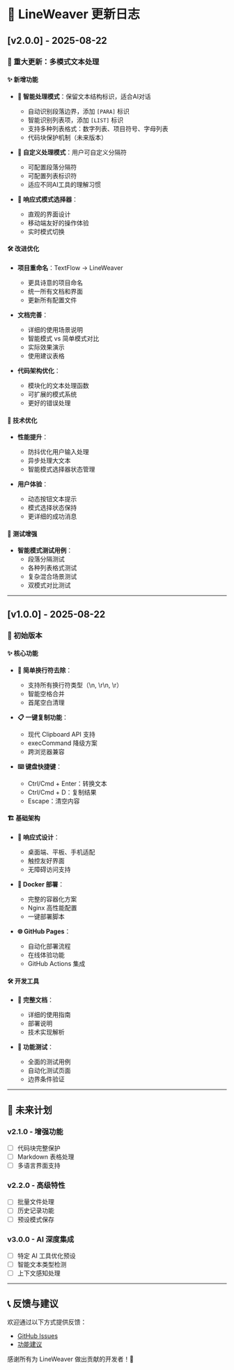 # 📝 LineWeaver 更新日志

## [v2.0.0] - 2025-08-22

### 🎉 重大更新：多模式文本处理

#### ✨ 新增功能
- **🧠 智能处理模式**：保留文本结构标识，适合AI对话
  - 自动识别段落边界，添加 `[PARA]` 标识
  - 智能识别列表项，添加 `[LIST]` 标识
  - 支持多种列表格式：数字列表、项目符号、字母列表
  - 代码块保护机制（未来版本）

- **🎨 自定义处理模式**：用户可自定义分隔符
  - 可配置段落分隔符
  - 可配置列表标识符
  - 适应不同AI工具的理解习惯

- **📱 响应式模式选择器**：
  - 直观的界面设计
  - 移动端友好的操作体验
  - 实时模式切换

#### 🛠️ 改进优化
- **项目重命名**：TextFlow → LineWeaver
  - 更具诗意的项目命名
  - 统一所有文档和界面
  - 更新所有配置文件

- **文档完善**：
  - 详细的使用场景说明
  - 智能模式 vs 简单模式对比
  - 实际效果演示
  - 使用建议表格

- **代码架构优化**：
  - 模块化的文本处理函数
  - 可扩展的模式系统
  - 更好的错误处理

#### 🔧 技术优化
- **性能提升**：
  - 防抖优化用户输入处理
  - 异步处理大文本
  - 智能模式选择器状态管理

- **用户体验**：
  - 动态按钮文本提示
  - 模式选择状态保持
  - 更详细的成功消息

#### 🧪 测试增强
- **智能模式测试用例**：
  - 段落分隔测试
  - 各种列表格式测试
  - 复杂混合场景测试
  - 双模式对比测试

---

## [v1.0.0] - 2025-08-22

### 🎯 初始版本

#### ✨ 核心功能
- **🔄 简单换行符去除**：
  - 支持所有换行符类型（\n, \r\n, \r）
  - 智能空格合并
  - 首尾空白清理

- **📋 一键复制功能**：
  - 现代 Clipboard API 支持
  - execCommand 降级方案
  - 跨浏览器兼容

- **⌨️ 键盘快捷键**：
  - Ctrl/Cmd + Enter：转换文本
  - Ctrl/Cmd + D：复制结果
  - Escape：清空内容

#### 🏗️ 基础架构
- **📱 响应式设计**：
  - 桌面端、平板、手机适配
  - 触控友好界面
  - 无障碍访问支持

- **🐳 Docker 部署**：
  - 完整的容器化方案
  - Nginx 高性能配置
  - 一键部署脚本

- **🌐 GitHub Pages**：
  - 自动化部署流程
  - 在线体验功能
  - GitHub Actions 集成

#### 🛠️ 开发工具
- **📝 完整文档**：
  - 详细的使用指南
  - 部署说明
  - 技术实现解析

- **🧪 功能测试**：
  - 全面的测试用例
  - 自动化测试页面
  - 边界条件验证

---

## 🔮 未来计划

### v2.1.0 - 增强功能
- [ ] 代码块完整保护
- [ ] Markdown 表格处理
- [ ] 多语言界面支持

### v2.2.0 - 高级特性
- [ ] 批量文件处理
- [ ] 历史记录功能
- [ ] 预设模式保存

### v3.0.0 - AI 深度集成
- [ ] 特定 AI 工具优化预设
- [ ] 智能文本类型检测
- [ ] 上下文感知处理

---

## 📞 反馈与建议

欢迎通过以下方式提供反馈：
- [GitHub Issues](https://github.com/MisonL/LineWeaver/issues)
- [功能建议](https://github.com/MisonL/LineWeaver/discussions)

感谢所有为 LineWeaver 做出贡献的开发者！🙏